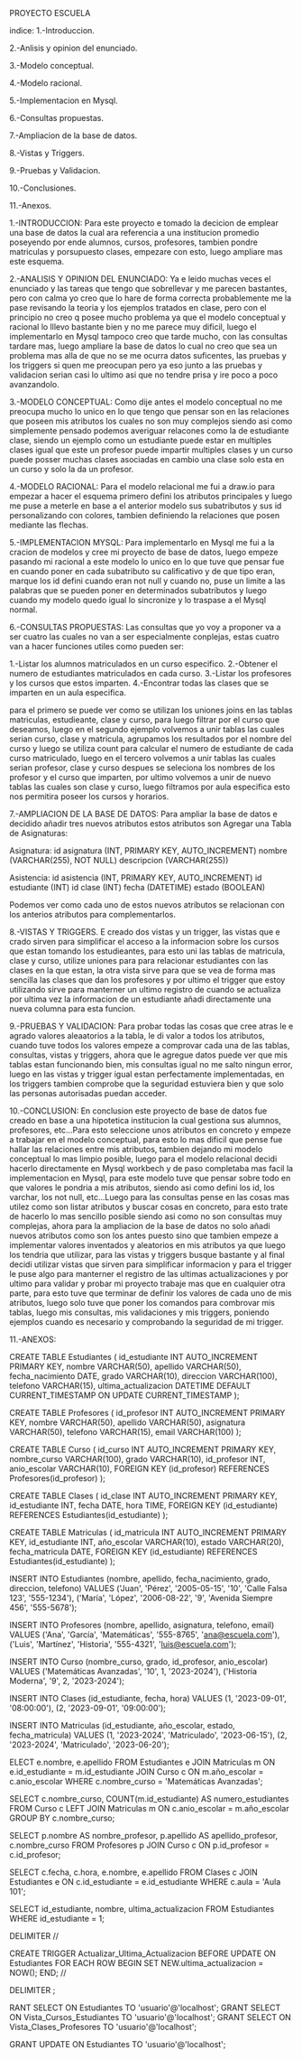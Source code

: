 PROYECTO ESCUELA
                                            
indice:
1.-Introduccion.

2.-Anlisis y opinion del enunciado.

3.-Modelo conceptual.

4.-Modelo racional.

5.-Implementacion en Mysql.

6.-Consultas propuestas.

7.-Ampliacion de la base de datos.

8.-Vistas y Triggers.

9.-Pruebas y Validacion.  

10.-Conclusiones.

11.-Anexos.
                                              
1.-INTRODUCCION:
Para este proyecto e tomado la decicion de emplear una base de datos la cual ara referencia a una institucion promedio poseyendo por ende alumnos, cursos, profesores, tambien pondre matriculas y porsupuesto clases, empezare con esto, luego ampliare mas este esquema.

2.-ANALISIS Y OPINION DEL ENUNCIADO:
Ya e leido muchas veces el enunciado y las tareas que tengo que sobrellevar y me parecen bastantes, pero con calma yo creo que lo hare de forma correcta probablemente me la pase revisando la teoria y los ejemplos tratados en clase, pero con el principio no creo q posee mucho problema ya que el modelo conceptual y racional lo lllevo bastante bien y no  me parece muy dificil, luego el implementarlo en Mysql tampoco creo que tarde mucho, con las consultas tardare mas, luego ampliare la base de datos lo cual no creo que sea un problema mas alla de que no se me ocurra datos suficentes, las pruebas y los triggers si quen me preocupan pero ya eso junto  a las pruebas  y validacion serian casi lo ultimo asi que  no tendre prisa y ire poco a poco avanzandolo.

3.-MODELO CONCEPTUAL:
Como dije antes el modelo conceptual no me preocupa mucho lo unico en lo que tengo que pensar son en las relaciones que poseen mis atributos los cuales no son muy complejos siendo asi como simplemente pensado podemos averiguar relacones como la de estudiante clase, siendo un ejemplo como un estudiante puede estar en multiples clases igual que este un profesor puede impartir multiples clases y un curso puede posser muchas clases asociadas en cambio una clase solo esta en un curso y solo la da un profesor.

4.-MODELO RACIONAL:
Para el modelo relacional me fui a draw.io para empezar a hacer el esquema primero defini los atributos principales y luego me puse a meterle en base a el anterior modelo sus subatributos y sus id personalizando con colores, tambien definiendo la relaciones que posen mediante las flechas.

5.-IMPLEMENTACION MYSQL:
Para implementarlo en Mysql me fui a la cracion de modelos y cree mi proyecto de base de datos, luego empeze pasando mi racional a este modelo lo unico en lo que tuve que pensar fue en cuando poner en cada subatributo su calificativo y de que tipo eran, marque los id defini cuando eran not null y cuando no, puse un limite a las palabras que se pueden poner en determinados subatributos y luego cuando my modelo quedo igual lo sincronize y lo traspase a el Mysql normal.

6.-CONSULTAS PROPUESTAS:
Las consultas que yo voy a proponer va a ser cuatro las cuales no van a ser especialmente conplejas, estas cuatro van a hacer funciones utiles como pueden ser:

1.-Listar los alumnos matriculados en un curso especifico.
2.-Obtener el numero de estudiantes matriculados en cada curso.
3.-Listar los profesores y los cursos que estos imparten.
4.-Encontrar todas las clases que se imparten en un aula especifica.

para el primero se puede ver como se utilizan los uniones joins en las tablas matriculas, estudieante, clase y curso, para luego filtrar por el curso que deseamos, luego en el segundo ejemplo volvemos a unir tablas las cuales serian curso, clase y matricula, agrupamos los resultados por el nombre del curso y luego se utiliza count para calcular el numero de estudiante de cada curso matriculado, luego en el tercero volvemos a unir tablas las cuales serian profesor, clase y curso despues se seleciona los nombres de los profesor y el curso que imparten, por ultimo volvemos a unir de nuevo tablas las cuales son clase y curso, luego filtramos por aula especifica esto nos permitira poseer los cursos y horarios.

7.-AMPLIACION DE LA BASE DE DATOS:
Para ampliar la base de datos e decidido añadir tres nuevos atributos estos atributos son 
Agregar una Tabla de Asignaturas:

Asignatura:
id asignatura (INT, PRIMARY KEY, AUTO_INCREMENT)
nombre (VARCHAR(255), NOT NULL)
descripcion (VARCHAR(255))

Asistencia:
id asistencia (INT, PRIMARY KEY, AUTO_INCREMENT)
id estudiante (INT)
id clase (INT)
fecha (DATETIME)
estado (BOOLEAN)

Podemos ver como cada uno de estos nuevos atributos se relacionan con los anterios atributos para complementarlos.

8.-VISTAS Y TRIGGERS.
E creado dos vistas y un trigger, las vistas que e crado sirven para simplificar el acceso a la informacion sobre los cursos que estan tomando los estudieantes, para esto uni las tablas de matricula, clase y curso, utilize uniones para para relacionar estudiantes con las clases en la que estan, la otra vista sirve para que se vea de forma mas sencilla las clases que dan los profesores y por ultimo el trigger que estoy utilizando sirve para manterner un ultimo registro de cuando se actualiza por ultima vez la informacion de un estudiante añadi directamente una nueva columna para esta funcion.

9.-PRUEBAS Y VALIDACION:
Para probar todas las cosas que cree atras le e agrado valores aleaatorios a la tabla, le di valor a todos los atributos, cuando tuve todos los valores empeze a comprovar cada una de las tablas, consultas, vistas y triggers, ahora que le agregue datos puede ver que mis tablas estan funcionando bien, mis consultas igual no me salto ningun error, luego en las vistas y trigger igual estan perfectamente implementadas, en los triggers tambien comprobe que la seguridad estuviera bien y que solo las personas autorisadas puedan acceder.

10.-CONCLUSION:
En conclusion este proyecto de base de datos fue creado en base a una hipotetica institucion la cual gestiona sus alumnos, profesores, etc...Para esto seleccione unos atributos en concreto y empeze a trabajar en el modelo conceptual, para esto lo mas dificil que pense fue hallar las relaciones entre mis atributos, tambien dejando mi modelo conceptual lo mas limpio posible, luego para el modelo relacional decidi hacerlo directamente en Mysql workbech y de paso completaba mas facil la implementacion en Mysql, para este modelo tuve que pensar sobre todo en que valores le pondria a mis atributos, siendo asi como defini los id, los varchar, los not null, etc...Luego para las consultas pense en las cosas mas utilez como son listar atributos y buscar cosas en concreto, para esto trate de hacerlo lo mas sencillo posible siendo asi como no son consultas muy complejas, ahora para la ampliacion de la base de datos no solo añadi nuevos atributos como son los antes puesto sino que tambien empeze a implementar valores inventados y aleatorios en mis atributos ya que luego los tendria que utilizar, para las vistas y triggers busque bastante y al final decidi utilizar vistas que sirven para simplificar informacion y para el trigger le puse algo para manterner el registro de las ultimas actualizaciones y por ultimo para validar y probar mi proyecto trabaje mas que en cualquier otra parte, para esto tuve que terminar de definir los valores de cada uno de mis atributos, luego solo tuve que poner los comandos para combrovar mis tablas, luego mis consultas, mis validaciones y mis triggers, poniendo ejemplos cuando es necesario y comprobando la seguridad de mi trigger.

11.-ANEXOS:

CREATE TABLE Estudiantes (
    id_estudiante INT AUTO_INCREMENT PRIMARY KEY,
    nombre VARCHAR(50),
    apellido VARCHAR(50),
    fecha_nacimiento DATE,
    grado VARCHAR(10),
    direccion VARCHAR(100),
    telefono VARCHAR(15),
    ultima_actualizacion DATETIME DEFAULT CURRENT_TIMESTAMP ON UPDATE CURRENT_TIMESTAMP
);

CREATE TABLE Profesores (
    id_profesor INT AUTO_INCREMENT PRIMARY KEY,
    nombre VARCHAR(50),
    apellido VARCHAR(50),
    asignatura VARCHAR(50),
    telefono VARCHAR(15),
    email VARCHAR(100)
);

CREATE TABLE Curso (
    id_curso INT AUTO_INCREMENT PRIMARY KEY,
    nombre_curso VARCHAR(100),
    grado VARCHAR(10),
    id_profesor INT,
    anio_escolar VARCHAR(10),
    FOREIGN KEY (id_profesor) REFERENCES Profesores(id_profesor)
);

CREATE TABLE Clases (
    id_clase INT AUTO_INCREMENT PRIMARY KEY,
    id_estudiante INT,
    fecha DATE,
    hora TIME,
    FOREIGN KEY (id_estudiante) REFERENCES Estudiantes(id_estudiante)
);

CREATE TABLE Matriculas (
    id_matricula INT AUTO_INCREMENT PRIMARY KEY,
    id_estudiante INT,
    año_escolar VARCHAR(10),
    estado VARCHAR(20),
    fecha_matricula DATE,
    FOREIGN KEY (id_estudiante) REFERENCES Estudiantes(id_estudiante)
);

INSERT INTO Estudiantes (nombre, apellido, fecha_nacimiento, grado, direccion, telefono) VALUES
('Juan', 'Pérez', '2005-05-15', '10', 'Calle Falsa 123', '555-1234'),
('María', 'López', '2006-08-22', '9', 'Avenida Siempre 456', '555-5678');

INSERT INTO Profesores (nombre, apellido, asignatura, telefono, email) VALUES
('Ana', 'García', 'Matemáticas', '555-8765', 'ana@escuela.com'),
('Luis', 'Martínez', 'Historia', '555-4321', 'luis@escuela.com');

INSERT INTO Curso (nombre_curso, grado, id_profesor, anio_escolar) VALUES
('Matemáticas Avanzadas', '10', 1, '2023-2024'),
('Historia Moderna', '9', 2, '2023-2024');

INSERT INTO Clases (id_estudiante, fecha, hora) VALUES
(1, '2023-09-01', '08:00:00'),
(2, '2023-09-01', '09:00:00');

INSERT INTO Matriculas (id_estudiante, año_escolar, estado, fecha_matricula) VALUES
(1, '2023-2024', 'Matriculado', '2023-06-15'),
(2, '2023-2024', 'Matriculado', '2023-06-20');

ELECT e.nombre, e.apellido
FROM Estudiantes e
JOIN Matriculas m ON e.id_estudiante = m.id_estudiante
JOIN Curso c ON m.año_escolar = c.anio_escolar
WHERE c.nombre_curso = 'Matemáticas Avanzadas';

SELECT c.nombre_curso, COUNT(m.id_estudiante) AS numero_estudiantes
FROM Curso c
LEFT JOIN Matriculas m ON c.anio_escolar = m.año_escolar
GROUP BY c.nombre_curso;

SELECT p.nombre AS nombre_profesor, p.apellido AS apellido_profesor, c.nombre_curso
FROM Profesores p
JOIN Curso c ON p.id_profesor = c.id_profesor;

SELECT c.fecha, c.hora, e.nombre, e.apellido
FROM Clases c
JOIN Estudiantes e ON c.id_estudiante = e.id_estudiante
WHERE c.aula = 'Aula 101'; 

SELECT id_estudiante, nombre, ultima_actualizacion
FROM Estudiantes
WHERE id_estudiante = 1; 

DELIMITER //

CREATE TRIGGER Actualizar_Ultima_Actualizacion
BEFORE UPDATE ON Estudiantes
FOR EACH ROW
BEGIN
    SET NEW.ultima_actualizacion = NOW();
END;
//

DELIMITER ;

RANT SELECT ON Estudiantes TO 'usuario'@'localhost';
GRANT SELECT ON Vista_Cursos_Estudiantes TO 'usuario'@'localhost';
GRANT SELECT ON Vista_Clases_Profesores TO 'usuario'@'localhost';

GRANT UPDATE ON Estudiantes TO 'usuario'@'localhost';
